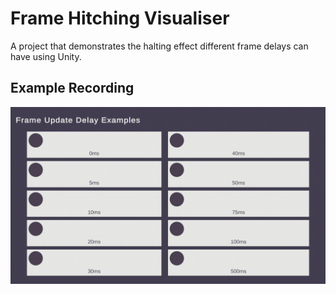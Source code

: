 # Frame Hitching Visualiser
A project that demonstrates the halting effect different frame delays can have using Unity.

## Example Recording
![Example](https://github.com/paper-cats/example-unity-frame-hitching/blob/main/Recordings/FrameUpdateDelayExample.50fps.gif?raw=true)
